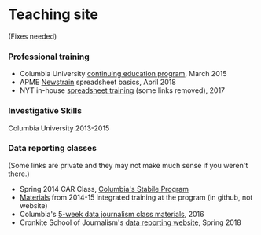 # Teaching site 
(Fixes needed)

### Professional training 
* Columbia University [continuing education program](fundamentals), March 2015
* APME [Newstrain](newstrain) spreadsheet basics, April 2018
* NYT in-house [spreadsheet training](excel.html) (some links removed), 2017

### Investigative Skills
Columbia University 2013-2015

### Data reporting classes
(Some links are private and they may not make much sense if you weren't there.) 
* Spring 2014 CAR Class, [Columbia's Stabile Program](http://sarahcnyt.github.io/stabile)
* [Materials](https://github.com/sarahcnyt/stabile) from 2014-15 integrated training at the program (in github, not website)
* Columbia's [5-week data journalism class materials](https://github.com/sarahcnyt/data-journalism), 2016
* Cronkite School of Journalism's [data reporting website](https://sarahcnyt.github.io/data-reporting/), Spring 2018

